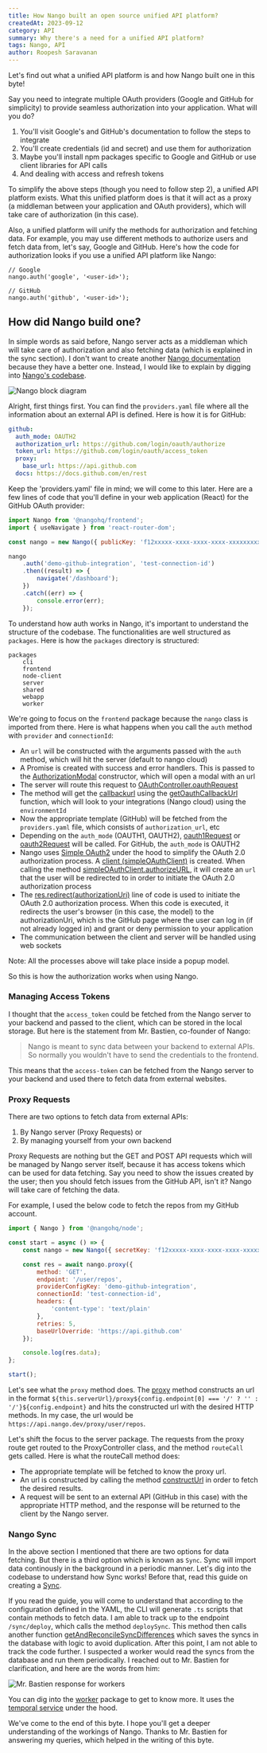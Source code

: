 ```yaml
---
title: How Nango built an open source unified API platform?
createdAt: 2023-09-12
category: API
summary: Why there's a need for a unified API platform?
tags: Nango, API
author: Roopesh Saravanan
---
```


Let's find out what a unified API platform is and how Nango built one in this byte!

Say you need to integrate multiple OAuth providers (Google and GitHub for simplicity) to provide seamless authorization into your application. What will you do?

1. You'll visit Google's and GitHub's documentation to follow the steps to integrate
2. You'll create credentials (id and secret) and use them for authorization
3. Maybe you'll install npm packages specific to Google and GitHub or use client libraries for API calls
4. And dealing with access and refresh tokens

To simplify the above steps (though you need to follow step 2), a unified API platform exists. What this unified platform does is that it will act as a proxy (a middleman between your application and OAuth providers), which will take care of authorization (in this case).

Also, a unified platform will unify the methods for authorization and fetching data. For example, you may use different methods to authorize users and fetch data from, let's say, Google and GitHub. Here's how the code for authorization looks if you use a unified API platform like Nango:

```
// Google
nango.auth('google', '<user-id>');

// GitHub
nango.auth('github', '<user-id>');
```

## How did Nango build one?

In simple words as said before, Nango server acts as a middleman which will take care of authorization and also fetching data (which is explained in the sync section). I don't want to create another [Nango documentation](https://docs.nango.dev/introduction) because they have a better one. Instead, I would like to explain by digging into [Nango's codebase](https://github.com/nangoHQ/nango).

![Nango block diagram](/images/nango/nango-block-diagram.png)

Alright, first things first. You can find the `providers.yaml` file where all the information about an external API is defined. Here is how it is for GitHub:

```yaml
github:
  auth_mode: OAUTH2
  authorization_url: https://github.com/login/oauth/authorize
  token_url: https://github.com/login/oauth/access_token
  proxy:
    base_url: https://api.github.com
  docs: https://docs.github.com/en/rest
```

Keep the 'providers.yaml' file in mind; we will come to this later. Here are a few lines of code that you'll define in your web application (React) for the GitHub OAuth provider:

```javascript
import Nango from '@nangohq/frontend';
import { useNavigate } from 'react-router-dom';

const nango = new Nango({ publicKey: 'f12xxxxx-xxxx-xxxx-xxxx-xxxxxxxxx83b' });

nango
	.auth('demo-github-integration', 'test-connection-id')
	.then((result) => {
		navigate('/dashboard');
	})
	.catch((err) => {
		console.error(err);
	});
```

To understand how auth works in Nango, it's important to understand the structure of the codebase. The functionalities are well structured as `packages`. Here is how the `packages` directory is structured:

```
packages
	cli
	frontend
	node-client
	server
	shared
	webapp
	worker
```

We're going to focus on the `frontend` package because the `nango` class is imported from there. Here is what happens when you call the `auth` method with `provider` and `connectionId`:

- An `url` will be constructed with the arguments passed with the `auth` method, which will hit the server (default to nango cloud)
- A Promise is created with success and error handlers. This is passed to the [AuthorizationModal](https://github.com/NangoHQ/nango/blob/a78f864806cf30d2f7479346a2db3f599fc76711/packages/frontend/lib/index.ts#L104C17-L104C35) constructor, which will open a modal with an url
- The server will route this request to [OAuthController.oauthRequest](https://github.com/NangoHQ/nango/blob/a78f864806cf30d2f7479346a2db3f599fc76711/packages/server/lib/controllers/oauth.controller.ts#L51)
- The method will get the [callbackurl](https://github.com/NangoHQ/nango/blob/a78f864806cf30d2f7479346a2db3f599fc76711/packages/server/lib/controllers/oauth.controller.ts#L78) using the [getOauthCallbackUrl](https://github.com/NangoHQ/nango/blob/a78f864806cf30d2f7479346a2db3f599fc76711/packages/shared/lib/utils/utils.ts#L160) function, which will look to your integrations (Nango cloud) using the `environmentId`
- Now the appropriate template (GitHub) will be fetched from the `providers.yaml` file, which consists of `authorization_url`, etc
- Depending on the `auth_mode` (OAUTH1, OAUTH2), [oauth1Request](https://github.com/NangoHQ/nango/blob/a78f864806cf30d2f7479346a2db3f599fc76711/packages/server/lib/controllers/oauth.controller.ts#L419) or [oauth2Request](https://github.com/NangoHQ/nango/blob/a78f864806cf30d2f7479346a2db3f599fc76711/packages/server/lib/controllers/oauth.controller.ts#L252) will be called. For GitHub, the `auth_mode` is OAUTH2
- Nango uses [Simple OAuth2](https://www.npmjs.com/package/simple-oauth2) under the hood to simplify the OAuth 2.0 authorization process. A [client (simpleOAuthClient)](https://github.com/NangoHQ/nango/blob/a78f864806cf30d2f7479346a2db3f599fc76711/packages/server/lib/controllers/oauth.controller.ts#L344C23-L344C40) is created. When calling the method [simpleOAuthClient.authorizeURL](https://github.com/NangoHQ/nango/blob/a78f864806cf30d2f7479346a2db3f599fc76711/packages/server/lib/controllers/oauth.controller.ts#L348), it will create an `url` that the user will be redirected to in order to initiate the OAuth 2.0 authorization process
- The [res.redirect(authorizationUri)](https://github.com/NangoHQ/nango/blob/a78f864806cf30d2f7479346a2db3f599fc76711/packages/server/lib/controllers/oauth.controller.ts#L374) line of code is used to initiate the OAuth 2.0 authorization process. When this code is executed, it redirects the user's browser (in this case, the model) to the authorizationUri, which is the GitHub page where the user can log in (if not already logged in) and grant or deny permission to your application
- The communication between the client and server will be handled using web sockets

Note: All the processes above will take place inside a popup model.

So this is how the authorization works when using Nango.

### Managing Access Tokens

I thought that the `access_token` could be fetched from the Nango server to your backend and passed to the client, which can be stored in the local storage. But here is the statement from Mr. Bastien, co-founder of Nango:

> Nango is meant to sync data between your backend to external APIs. So normally you wouldn't have to send the credentials to the frontend.

This means that the `access-token` can be fetched from the Nango server to your backend and used there to fetch data from external websites.

### Proxy Requests

There are two options to fetch data from external APIs:

1. By Nango server (Proxy Requests) or
2. By managing yourself from your own backend

Proxy Requests are nothing but the GET and POST API requests which will be managed by Nango server itself, because it has access tokens which can be used for data fetching. Say you need to show the issues created by the user; then you should fetch issues from the GitHub API, isn't it? Nango will take care of fetching the data.

For example, I used the below code to fetch the repos from my GitHub account.

```javascript
import { Nango } from '@nangohq/node';

const start = async () => {
	const nango = new Nango({ secretKey: 'f12xxxxx-xxxx-xxxx-xxxx-xxxxxxxxx83b' });

	const res = await nango.proxy({
		method: 'GET',
		endpoint: '/user/repos',
		providerConfigKey: 'demo-github-integration',
		connectionId: 'test-connection-id',
		headers: {
			'content-type': 'text/plain'
		},
		retries: 5,
		baseUrlOverride: 'https://api.github.com'
	});

	console.log(res.data);
};

start();
```

Let's see what the `proxy` method does. The [proxy](https://github.com/NangoHQ/nango/blob/bb6d2232da3123d2d57339ba51ba698d8b9abc83/packages/node-client/lib/index.ts#L174) method constructs an url in the format `${this.serverUrl}/proxy${config.endpoint[0] === '/' ? '' : '/'}${config.endpoint}` and hits the constructed url with the desired HTTP methods. In my case, the url would be `https://api.nango.dev/proxy/user/repos`.

Let's shift the focus to the server package. The requests from the proxy route get routed to the ProxyController class, and the method `routeCall` gets called. Here is what the routeCall method does:

- The appropriate template will be fetched to know the proxy url.
- An url is constructed by calling the method [constructUrl](https://github.com/NangoHQ/nango/blob/bb6d2232da3123d2d57339ba51ba698d8b9abc83/packages/server/lib/controllers/proxy.controller.ts#L715) in order to fetch the desired results.
- A request will be sent to an external API (GitHub in this case) with the appropriate HTTP method, and the response will be returned to the client by the Nango server.

### Nango Sync

In the above section I mentioned that there are two options for data fetching. But there is a third option which is known as `Sync`. Sync will import data continously in the background in a periodic manner. Let's dig into the codebase to understand how Sync works! Before that, read this guide on creating a [Sync](https://docs.nango.dev/guides/sync).

If you read the guide, you will come to understand that according to the configuration defined in the YAML, the CLI will generate `.ts` scripts that contain methods to fetch data. I am able to track up to the endpoint `/sync/deploy`, which calls the method `deploySync`. This method then calls another function [getAndReconcileSyncDifferences](https://github.com/NangoHQ/nango/blob/43fb378f2f88fe2e1d3cb34405d696a52cc30328/packages/server/lib/controllers/sync.controller.ts#L52) which saves the syncs in the database with logic to avoid duplication. After this point, I am not able to track the code further. I suspected a worker would read the syncs from the database and run them periodically. I reached out to Mr. Bastien for clarification, and here are the words from him:

![Mr. Bastien response for workers](/images/nango/bastien-response-for-workers.png)

You can dig into the [worker](https://github.com/NangoHQ/nango/tree/master/packages/worker) package to get to know more. It uses the [temporal service](https://github.com/temporalio/temporal) under the hood.

We've come to the end of this byte. I hope you'll get a deeper understanding of the workings of Nango. Thanks to Mr. Bastien for answering my queries, which helped in the writing of this byte.
